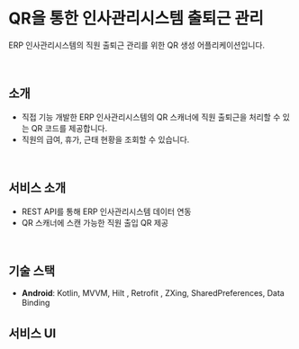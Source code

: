 # QR을 통한 인사관리시스템 출퇴근 관리
ERP 인사관리시스템의 직원 출퇴근 관리를 위한 QR 생성 어플리케이션입니다.

<br>

## 소개

- 직접 기능 개발한 ERP 인사관리시스템의 QR 스캐너에 직원 출퇴근을 처리할 수 있는 QR 코드를 제공합니다.
- 직원의 급여, 휴가, 근태 현황을 조회할 수 있습니다.

<br>

## 서비스 소개

- REST API를 통해 ERP 인사관리시스템 데이터 연동
- QR 스캐너에 스캔 가능한 직원 출입 QR 제공

<br>

## 기술 스택

- **Android**: Kotlin, MVVM, Hilt , Retrofit , ZXing, SharedPreferences, Data Binding


## 서비스 UI

